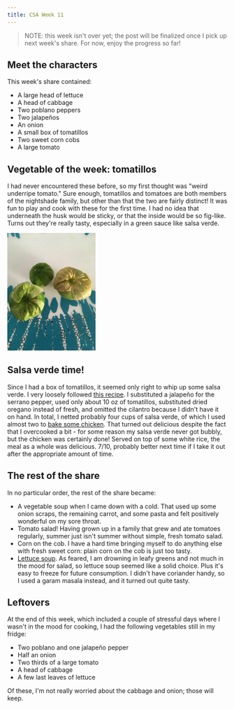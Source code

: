 ```yaml
---
title: CSA Week 11
---
```


> NOTE: this week isn't over yet; the post will be finalized once I pick up
> next week's share. For now, enjoy the progress so far!

## Meet the characters

This week's share contained:

* A large head of lettuce
* A head of cabbage
* Two poblano peppers
* Two jalapeños
* An onion
* A small box of tomatillos
* Two sweet corn cobs
* A large tomato

## Vegetable of the week: tomatillos
I had never encountered these before, so my first thought was "weird
underripe tomato." Sure enough, tomatillos and tomatoes are both members of
the nightshade family, but other than that the two are fairly distinct! It
was fun to play and cook with these for the first time. I had no idea that
underneath the husk would be sticky, or that the inside would be so
fig-like. Turns out they're really tasty, especially in a green sauce like
salsa verde.

<img class="centerimage" src="../images/20170825-tomatillos.jpg" width="40%">

## Salsa verde time!
Since I had a box of tomatillos, it seemed only right to whip up some salsa
verde. I very loosely followed [this
recipe](http://allrecipes.com/recipe/94028/tomatillo-salsa-verde/).
I substituted a jalapeño for the serrano pepper, used only about 10 oz of
tomatillos, substituted dried oregano instead of fresh, and omitted the
cilantro because I didn't have it on hand. In total, I netted probably four
cups of salsa verde, of which I used almost two to [bake some
chicken](http://www.simplyrecipes.com/recipes/salsa_verde_chicken_bake/).
That turned out delicious despite the fact that I overcooked a bit - for
some reason my salsa verde never got bubbly, but the chicken was certainly
done! Served on top of some white rice, the meal as a whole was delicious.
7/10, probably better next time if I take it out after the appropriate
amount of time.



## The rest of the share

In no particular order, the rest of the share became:

* A vegetable soup when I came down with a cold. That used up some onion
scraps, the remaining carrot, and some pasta and felt positively wonderful
on my sore throat.
* Tomato salad! Having grown up in a family that grew and ate tomatoes
regularly, summer just isn't summer without simple, fresh tomato salad.
* Corn on the cob. I have a hard time bringing myself to do anything else
with fresh sweet corn: plain corn on the cob is just too tasty.
* [Lettuce soup](http://www.epicurious.com/recipes/food/views/lettuce-soup-231995).
As feared, I am drowning in leafy greens and not much in the mood for
salad, so lettuce soup seemed like a solid choice. Plus it's easy to freeze
for future consumption. I didn't have coriander handy, so I used a garam
masala instead, and it turned out quite tasty.

## Leftovers

At the end of this week, which included a couple of stressful days where I
wasn't in the mood for cooking, I had the following vegetables still in my
fridge:

* Two poblano and one jalapeño pepper
* Half an onion
* Two thirds of a large tomato
* A head of cabbage
* A few last leaves of lettuce

Of these, I'm not really worried about the cabbage and onion; those will
keep.
